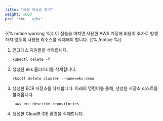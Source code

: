 ```yaml
---
title: "실습 리소스 정리"
weight: 1000
pre: "<b>   </b>"
---
```


{{% notice warning %}}
이 실습을 마치면 사용한 AWS 계정에 비용이 추가로 발생하지 않도록 사용한 리소스를 삭제해야 합니다.
{{% /notice %}}

1. 인그레스 자원들을 삭제합니다.
    ```
    kubectl delete -f 
    ```
2. 생성한 eks 클러스터를 삭제합니다.
    ```
    eksctl delete cluster --name=eks-demo
    ```
3. 생성한 ECR 저장소를 삭제합니다.
    아래의 명령어를 통해, 생성한 저장소 리스트를 불러옵니다.
   ```
    aws ecr describe-repositories
    ```
4. 생성한 Cloud9 IDE 환경을 삭제합니다.